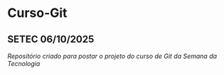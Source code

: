 # Curso-Git

## SETEC 06/10/2025


*Repositório criado para postar o projeto do curso de Git da Semana da Tecnologia*
